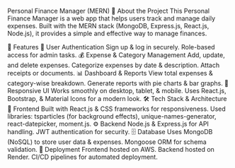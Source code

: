 Personal Finance Manager (MERN)
📌 About the Project
This Personal Finance Manager is a web app that helps users track and manage daily expenses. Built with the MERN stack (MongoDB, Express.js, React.js, Node.js), it provides a simple and effective way to manage finances.

🎯 Features
🔑 User Authentication
Sign up & log in securely.
Role-based access for admin tasks.
💰 Expense & Category Management
Add, update, and delete expenses.
Categorize expenses by date & description.
Attach receipts or documents.
📊 Dashboard & Reports
View total expenses & category-wise breakdown.
Generate reports with pie charts & bar graphs.
📱 Responsive UI
Works smoothly on desktop, tablet, & mobile.
Uses React.js, Bootstrap, & Material Icons for a modern look.
🛠️ Tech Stack & Architecture
🎨 Frontend
Built with React.js & CSS frameworks for responsiveness.
Used libraries: tsparticles (for background effects), unique-names-generator, react-datepicker, moment.js.
⚙️ Backend
Node.js & Express.js for API handling.
JWT authentication for security.
🗄️ Database
Uses MongoDB (NoSQL) to store user data & expenses.
Mongoose ORM for schema validation.
🚀 Deployment
Frontend hosted on AWS.
Backend hosted on Render.
CI/CD pipelines for automated deployment.

